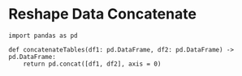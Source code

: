 # Reshape Data Concatenate

```
import pandas as pd

def concatenateTables(df1: pd.DataFrame, df2: pd.DataFrame) -> pd.DataFrame:
    return pd.concat([df1, df2], axis = 0)
```
